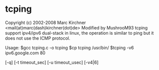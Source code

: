 # tcping
Copyright (c) 2002-2008 Marc Kirchner <mail(at)marc(dash)kirchner(dot)de>
Modified by MushrooM93
tcping support ipv4/ipv6 dual-stack in linux, 
the operation is similar to ping but it does not use the ICMP protocol.

Usage:
$gcc tcping.c -o tcping
$cp tcping /usr/bin/
$tcping -v6 ipv6.google.com 80



[-q] [-t timeout_sec] [-u timeout_usec] [-v4|6] <host> <port>
